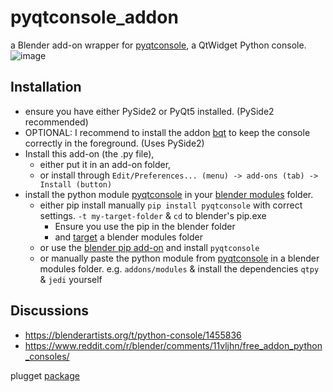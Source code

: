 # pyqtconsole_addon
a Blender add-on wrapper for [pyqtconsole](https://github.com/pyqtconsole/pyqtconsole), a QtWidget Python console.
![image](https://user-images.githubusercontent.com/3758308/226176132-224c5290-4f54-42c9-945a-55eaa89fc6a6.png)



## Installation
- ensure you have either PySide2 or PyQt5 installed. (PySide2 recommended)
- OPTIONAL: I recommend to install the addon [bqt](https://github.com/techartorg/bqt) to keep the console correctly in the foreground. (Uses PySide2)
- Install this add-on (the .py file), 
  - either put it in an add-on folder, 
  - or install through `Edit/Preferences... (menu) -> add-ons (tab) -> Install (button)`
- install the python module [pyqtconsole](https://pypi.org/project/pyqtconsole/) in your [blender modules](https://docs.blender.org/manual/en/latest/advanced/blender_directory_layout.html) folder. 
  - either pip install manually `pip install pyqtconsole` with correct settings. `-t my-target-folder` & `cd` to blender's pip.exe
    - Ensure you use the pip in the blender folder
    - and [target](https://pip.pypa.io/en/stable/cli/pip_install/#:~:text=%2Dt%2C-,%2D%2Dtarget,-%3Cdir%3E%23) a blender modules folder
  - or use the [blender pip add-on](https://github.com/amb/blender_pip) and install `pyqtconsole`
  - or manually paste the python module from [pyqtconsole](https://github.com/pyqtconsole/pyqtconsole) in a blender modules folder. e.g. `addons/modules` & install the dependencies `qtpy` & `jedi` yourself 

## Discussions
- https://blenderartists.org/t/python-console/1455836
- https://www.reddit.com/r/blender/comments/11vljhn/free_addon_python_consoles/

plugget [package](https://github.com/hannesdelbeke/plugget-pkgs/blob/main/blender/pyqtconsole_addon/latest.json)
